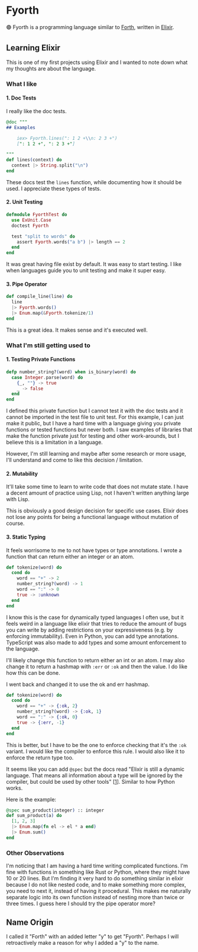 # Fyorth

🟣 Fyorth is a programming language similar to [Forth](https://en.wikipedia.org/wiki/Forth_(programming_language)), written in [Elixir](https://elixir-lang.org).

## Learning Elixir

This is one of my first projects using Elixir and I wanted to note down what my thoughts are about the language.

### What I like

#### 1. Doc Tests

I really like the doc tests.

```elixir
@doc """
## Examples

    iex> Fyorth.lines(": 1 2 +\\n: 2 3 +")
    [": 1 2 +", ": 2 3 +"]

"""
def lines(context) do
  context |> String.split("\n")
end
```

These docs test the `lines` function, while documenting how it should be used. I appreciate these types of tests.

#### 2. Unit Testing

```elixir
defmodule FyorthTest do
  use ExUnit.Case
  doctest Fyorth

  test "split to words" do
    assert Fyorth.words("a b") |> length == 2
  end
end
```

It was great having file exist by default. It was easy to start testing. I like when languages guide you to unit testing and make it super easy.

#### 3. Pipe Operator

```elixir
def compile_line(line) do
  line
  |> Fyorth.words()
  |> Enum.map(&Fyorth.tokenize/1)
end
```

This is a great idea. It makes sense and it's executed well.

### What I'm still getting used to

#### 1. Testing Private Functions

```elixir
defp number_string?(word) when is_binary(word) do
  case Integer.parse(word) do
    {_, ""} -> true
    _ -> false
  end
end
```

I defined this private function but I cannot test it with the doc tests and it cannot be imported in the test file to unit test. For this example, I can just make it public, but I have a hard time with a language giving you private functions or tested functions but never both. I saw examples of libraries that make the function private just for testing and other work-arounds, but I believe this is a limitation in a language.

However, I'm still learning and maybe after some research or more usage, I'll understand and come to like this decision / limitation.

#### 2. Mutability

It'll take some time to learn to write code that does not mutate state. I have a decent amount of practice using Lisp, not I haven't written anything large with Lisp.

This is obviously a good design decision for specific use cases. Elixir does not lose any points for being a functional language without mutation of course.

#### 3. Static Typing

It feels worrisome to me to not have types or type annotations. I wrote a function that can return either an integer or an atom.
```elixir
def tokenize(word) do
  cond do
    word == "+" -> 2
    number_string?(word) -> 1
    word == ":" -> 0
    true -> :unknown
  end
end
```

I know this is the case for dynamically typed languages I often use, but it feels weird in a language like elixir that tries to reduce the amount of bugs you can write by adding restrictions on your expressiveness (e.g. by enforcing immutability). Even in Python, you can add type annotations. TypeScript was also made to add types and some amount enforcement to the language.

I'll likely change this function to return either an int or an atom. I may also change it to return a hashmap with `:err` or `:ok` and then the value. I do like how this can be done.

I went back and changed it to use the ok and err hashmap.

```elixir
def tokenize(word) do
  cond do
    word == "+" -> {:ok, 2}
    number_string?(word) -> {:ok, 1}
    word == ":" -> {:ok, 0}
    true -> {:err, -1}
  end
end
```

This is better, but I have to be the one to enforce checking that it's the `:ok` variant. I would like the compiler to enforce this rule. I would also like it to enforce the return type too.

It seems like you can add `@spec` but the docs read "Elixir is still a dynamic language. That means all information about a type will be ignored by the compiler, but could be used by other tools" [[1](https://elixirschool.com/en/lessons/advanced/typespec)]. Similar to how Python works.

Here is the example:

```elixir
@spec sum_product(integer) :: integer
def sum_product(a) do
  [1, 2, 3]
  |> Enum.map(fn el -> el * a end)
  |> Enum.sum()
end
```

### Other Observations

I'm noticing that I am having a hard time writing complicated functions. I'm fine with functions in something like Rust or Python, where they might have 10 or 20 lines. But I'm finding it very hard to do something similar in elixir because I do not like nested code, and to make something more complex, you need to next it, instead of having it procedural. This makes me naturally separate logic into its own function instead of nesting more than twice or three times. I guess here I should try the pipe operator more?

## Name Origin

I called it "Forth" with an added letter "y" to get "Fyorth". Perhaps I will retroactively make a reason for why I added a "y" to the name.
